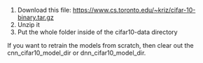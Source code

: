 1. Download this file: https://www.cs.toronto.edu/~kriz/cifar-10-binary.tar.gz
2. Unzip it
3. Put the whole folder inside of the cifar10-data directory

If you want to retrain the models from scratch, then clear out the cnn_cifar10_model_dir or dnn_cifar10_model_dir.
